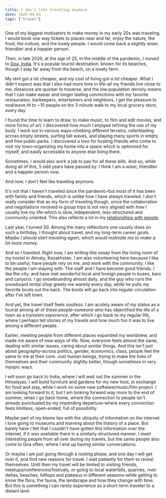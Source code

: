 ```yaml
---
title: I don't like traveling anymore
date: 2025-04-03
tags: ["travel"]
---
```


One of my biggest motivators to make money in my early 20s was traveling. I would book one way tickets to places near and far, enjoy the nature, the food, the culture, and the lovely people. I would come back a slightly wiser, friendlier and a happier person.

Then, in late 2020, at the age of 25, in the middle of the pandemic, I moved to [Goa, India][goa]. It's a popular tourist destination, known for its beaches, though I stay far away from the beach, on a lovely farm.

My rent got a lot cheaper, and my cost of living got _a lot_ cheaper. What I didn't expect was that I also had more time in life–all my friends live close to me, distances are quicker to traverse, and the low population density means that I can make easier and longer lasting connections with my favorite restaurateur, barkeepers, entertainers and neighbors. I get the pleasure to nod/wave _Hi_ to ~10 people on the 3 minute walk to my local grocery store, every day.

I found the time to learn to draw, to make music, to film and edit movies, and more forms of art. I discovered how much I enjoyed refining the use of my body. I work out in various ways–climbing different terrains, rollerblading across empty streets, surfing tall waves, and playing many sports in empty and free public parks. I discovered a love for hosting friends who come to visit my town–organizing my home into a space which is optimized for myself, and easily accessible to anyone else living there.

Sometimes, I would also work a job to pay for all these bills. And so, while doing all of this, 5 odd years have passed by. I think I am a wiser, friendlier and a happier person now.

And now, I don't feel like traveling anymore.

It's not that I haven't traveled since the pandemic–but most of it has been with family and friends, which is unlike how I have always traveled. I don't really consider that as my form of traveling though, since the collaboration and negotiations involved in group trips is not very aligned with how I usually live my life–which is slow, independent, less-structured and community oriented. This also reflects a lot in my [relationships with people][ra].

Last year, I turned 30. Among the many reflections one usually does on such a birthday, I thought about travel, and my long-term career goals. _Maybe I should start traveling again, which would motivate me to make a lot more money._

And so I traveled. Right now, I am writing this essay from the living room of my hostel in Almaty, Kazakhstan. I am also volunteering here because I like to be useful, have people rely on me, and work with the community. I like the people I am staying with. The staff and I have become good friends. I like the city, and have met wonderful local and foreign people in buses, bars and canyons. I go snowboarding almost daily, and the guy who runs the snowboard rental shop greets me warmly every day, while he pulls my favorite boots out the back. The boots will go back into regular circulation after I've left town.

And yet, the travel itself feels soulless. I am acutely aware of my status as a tourist among all of these people–someone who has objectified the life of a town as a transient _experience_, after which I go back to my regular life, where I perhaps tell stories of my travels and how much fun it was to live among a different people.

Earlier, meeting people from different places expanded my worldview, and made me aware of new ways of life. Now, everyone feels almost the same, dealing with similar issues, caring about similar things. And this isn't just about geography–across politics, gender, economics, class, people feel the same to me at their core. Just human beings, trying to make the lives of themselves and their community slightly better, though sometimes in very myopic ways.

I will soon go back to India, where I will wait out the summer in the Himalayas. I will build furniture and gardens for my new host, in exchange for food and stay, while I work on some new software/music/film project. I am looking forward to it, but I am looking forward way more to the end of summer, when I go back home, where the connection to people isn't already punctuated by my impending departure–where every connection feels limitless, open-ended, full of possibility.

Maybe part of my blame lies with the ubiquity of information on the internet. I love going to museums and learning about the history of a place. But barely have I felt that I couldn't have gotten this information over the internet, if it was available there in a similarly structured manner. I meet interesting people from all over during my travels, but the same people also come to Goa often, where I end up having similar conversations.

Or maybe I am just going through a rooting phase, and one day I will get over it, and find new reasons for travel. I wait patiently for them to reveal themselves. Until then my travel will be limited to visiting friends, meetups/conferences/festivals, or going to local waterfalls, quarries, river deltas, beaches, hilltops and plateaus in different seasons–while getting to know the flora, the fauna, the landscape and how they change with time. But this is something I can rarely experience as a short-term traveler to a distant land.

[goa]: https://www.goa.gov.in/know-goa/about-goa-state/
[ra]: https://en.wikipedia.org/wiki/Relationship_anarchy